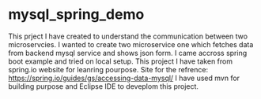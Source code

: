 # mysql_spring_demo
This prject I have created to understand the communication between two microservcies.
I wanted to create two microservice one which fetches data from backend mysql service and shows json form. 
I came accross spring boot example and tried on local setup. This project I have taken from spring.io website for leanring pourpose. 
Site for the refrence: https://spring.io/guides/gs/accessing-data-mysql/ 
I have used mvn for building purpose and Eclipse IDE to deveplom this project. 
